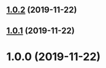 ## [1.0.2](https://github.com/aaroncraigongithub/useSharedState/compare/v1.0.1...v1.0.2) (2019-11-22)

## [1.0.1](https://github.com/aaroncraigongithub/useSharedState/compare/v1.0.0...v1.0.1) (2019-11-22)

# 1.0.0 (2019-11-22)
